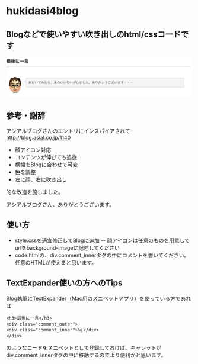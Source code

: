 hukidasi4blog
=============
## Blogなどで使いやすい吹き出しのhtml/cssコードです
![サンプル画像](./sample/h4b.png)

## 参考・謝辞
アシアルブログさんのエントリにインスパイアされて
http://blog.asial.co.jp/1140

 - 顔アイコン対応
 - コンテンツが伸びても追従
 - 横幅をBlogに合わせて可変
 - 色を調整
 - 左に顔、右に吹き出し

的な改造を施しました。

アシアルブログさん、ありがとうございます。

## 使い方
 - style.cssを適宜修正してBlogに追加
 -- 顔アイコンは任意のものを用意してurlをbackground-imageに記述してください
 - code.htmlの、div.comment_innerタグの中にコメントを書いてください。任意のHTMLが使えると思います。

## TextExpander使いの方へのTips
Blog執筆にTextExpander（Mac用のスニペットアプリ）を使っている方であれば

```
<h3>最後に一言</h3>
<div class="comment_outer">
<div class="comment_inner">%|</div>
</div>
```

のようなコードをスニペットとして登録しておけば、キャレットがdiv.comment_innerタグの中に移動するのでより便利かと思います。

